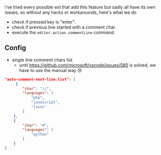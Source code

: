 i've tried every possible ext that add this feature but sadly all have its own issues, so without any hacks or workarounds, here's what we do

- check if pressed key is "enter".
- check if previous line started with a comment char.
- execute the `editor.action.commentLine` command.

## Config

- single line comment chars list
    - until https://github.com/microsoft/vscode/issues/580 is solved, we have to use the manual way :disappointed:

```json
"auto-comment-next-line.list": [
     {
        "char": "//",
        "languages": [
            "php",
            "javascript",
            "jsonc"
        ]
    },
    {
        "char": "#",
        "languages": [
            "python"
        ]
    }
]
```
